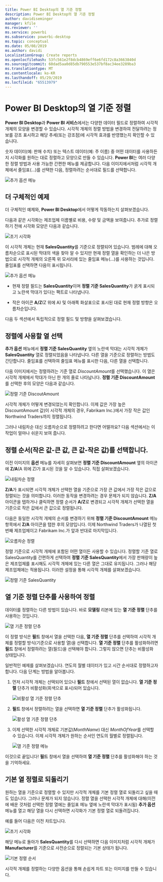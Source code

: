 ```yaml
---
title: Power BI Desktop의 열 기준 정렬
description: Power BI Desktop의 열 기준 정렬
author: davidiseminger
manager: kfile
ms.reviewer: ''
ms.service: powerbi
ms.subservice: powerbi-desktop
ms.topic: conceptual
ms.date: 05/08/2019
ms.author: davidi
LocalizationGroup: Create reports
ms.openlocfilehash: 53fc561e2f8dcb4869eff6e6fd172c8a3663840d
ms.sourcegitcommit: 60dad5aa0d85db790553e537bf8ac34ee3289ba3
ms.translationtype: MT
ms.contentlocale: ko-KR
ms.lasthandoff: 05/29/2019
ms.locfileid: "65513979"
---
```

# <a name="sort-by-column-in-power-bi-desktop"></a>Power BI Desktop의 열 기준 정렬
**Power BI Desktop**과 **Power BI 서비스**에서는 다양한 데이터 필드로 정렬하여 시각적 개체의 모양을 변경할 수 있습니다. 시각적 개체의 정렬 방법을 변경하여 전달하려는 정보를 강조 표시하고 해당 추세(또는 강조점)에 시각적 효과를 반영했는지 확인할 수 있습니다.

숫자 데이터(예: 판매 수치) 또는 텍스트 데이터(예: 주 이름) 중 어떤 데이터를 사용하든지 시각화를 원하는 대로 정렬하고 모양으로 만들 수 있습니다.  **Power BI**는 여러 다양한 정렬 방법과 사용 가능한 간편한 메뉴를 제공합니다. 다음 이미지에서처럼 시각적 개체에서 줄임표(...)를 선택한 다음, 정렬하려는 순서대로 필드를 선택합니다.

![추가 옵션 메뉴](media/desktop-sort-by-column/sortbycolumn_2.png)

## <a name="more-depth-and-an-example"></a>더 구체적인 예제
더 구체적인 예제와, **Power BI Desktop**에서 어떻게 작동하는지 살펴보겠습니다.

다음과 같은 시각화는 제조업체 이름별로 비용, 수량 및 금액을 보여줍니다. 추가로 정렬하기 전에 시각화 모양은 다음과 같습니다.

![초기 시각화](media/desktop-sort-by-column/sortbycolumn_1.png)

이 시각적 개체는 현재 **SalesQuantity**를 기준으로 정렬되어 있습니다. 범례에 대해 오름차순으로 표시된 막대의 색을 찾아 알 수 있지만 현재 정렬 열을 확인하는 더 나은 방법으로 시각적 개체의 오른쪽 위 모서리에 있는 줄임표 메뉴(...)를 사용하는 것입니다. 줄임표를 선택하면 다음이 표시됩니다.

![추가 옵션 메뉴](media/desktop-sort-by-column/sortbycolumn_2.png)

* 현재 정렬 필드는 **SalesQuantity**이며 **정렬 기준 SalesQuantity**가 굵게 표시되고 노란색 막대가 있다는 팩트로 나타냅니다. 

* 작은 아이콘 **A/Z**(Z 위에 A) 및 아래쪽 화살표으로 표시된 대로 현재 정렬 방향은 오름차순입니다.

다음 두 섹션에서 독립적으로 정렬 필드 및 방향을 살펴보겠습니다.

## <a name="selecting-which-column-to-use-for-sorting"></a>정렬에 사용할 열 선택
**추가 옵션** 메뉴에서 **정렬 기준 SalesQuantity** 옆의 노란색 막대는 시각적 개체가 **SalesQuantity** 열로 정렬되었음을 나타냅니다. 다른 열을 기준으로 정렬하는 방법도 간단합니다. 줄임표를 선택하여 줄임표 메뉴를 표시한 다음, 다른 열을 선택합니다.

다음 이미지에서는 정렬하려는 기준 열로 *DiscountAmount*를 선택했습니다. 이 열은 시각적 개체에서 막대가 아닌 한 개의 줄로 나타납니다. **정렬 기준 DiscountAmount**를 선택한 후의 모양은 다음과 같습니다.

![정렬 기준 DiscoutAmount](media/desktop-sort-by-column/sortbycolumn_3.png)

시각적 개체가 어떻게 변경되었는지 확인합니다. 이제 값은 가장 높은 DiscountAmount 값(이 시각적 개체의 경우, Fabrikam Inc.)에서 가장 작은 값인 Northwind Traders까지 정렬됩니다. 

그러나 내림차순 대신 오름차순으로 정렬하려고 한다면 어떨까요? 다음 섹션에서는 이 작업이 얼마나 쉬운지 보여 줍니다.

## <a name="selecting-the-sort-order---smallest-to-largest-largest-to-smallest"></a>정렬 순서(작은 값-큰 값, 큰 값-작은 값)를 선택합니다.
이전 이미지의 **옵션** 메뉴를 자세히 살펴보면 **정렬 기준 DiscountAmount** 옆의 아이콘에 **Z/A**(A 위에 Z)가 표시된 것을 알 수 있습니다. 직접 살펴보겠습니다.

![내림차순 정렬](media/desktop-sort-by-column/sortbycolumn_4.png)

**Z/A**가 표시되면 시각적 개체가 선택한 열을 기준으로 가장 큰 값에서 가장 작은 값으로 정렬되는 것을 의미합니다. 이러한 동작을 변경하려는 경우 문제가 되지 않습니다. **Z/A** 아이콘을 탭하거나 클릭하면 정렬 순서가 **A/Z**로 변경되고 시각적 개체가 선택한 열을 기준으로 작은 값에서 큰 값으로 정렬됩니다.

다음은 동일한 시각적 개체의 순서를 변경하기 위해 **정렬 기준 DiscountAmount** 메뉴 항목에서 **Z/A** 아이콘을 탭한 후의 모양입니다. 이제 Northwind Traders가 나열된 첫 번째 제조업체이고 Fabrikam Inc.가 앞과 반대로 마지막입니다.

![오름차순 정렬](media/desktop-sort-by-column/sortbycolumn_5.png)

정렬 기준으로 시각적 개체에 포함된 어떤 열이든 사용할 수 있습니다. 정렬할 기준 열로 SalesQuantity를 간편하게 선택하여 **정렬 기준 SalesQuantity**에서 가장 판매량이 높은 제조업체를 표시해도 시각적 개체에 있는 다른 열은 그대로 유지됩니다. 그러나 해당 제조업체에는 적용됩니다. 이러한 설정을 통해 시각적 개체를 살펴보겠습니다.

![정렬 기준 SalesQuantity](media/desktop-sort-by-column/sortbycolumn_6.png)

## <a name="sort-using-the-sort-by-column-button"></a>열 기준 정렬 단추를 사용하여 정렬
데이터를 정렬하는 다른 방법이 있습니다. 바로 **모델링** 리본에 있는 **열 기준 정렬** 단추를 사용하는 것입니다.

![열 기준 정렬 단추](media/desktop-sort-by-column/sortbycolumn_8.png)

이 정렬 방식은 **필드** 창에서 열을 선택한 다음, **열 기준 정렬** 단추를 선택하여 시각적 개체를 정렬할 방식(기준으로 사용할 열)을 선택합니다. **열 기준 정렬** 단추를 활성화하려면 **필드** 창에서 정렬하려는 열(필드)을 선택해야 합니다. 그렇지 않으면 단추는 비활성화 상태입니다.

일반적인 예제를 살펴보겠습니다. 연도의 월별 데이터가 있고 시간 순서대로 정렬하고자 합니다. 다음 단계는 방법을 알아봅니다.

1. 먼저 시각적 개체는 선택되어 있으나 **필드** 창에서 선택된 열이 없습니다. **열 기준 정렬** 단추가 비활성화(회색으로 표시)되어 있습니다.
   
   ![비활성 열 기준 정렬 단추](media/desktop-sort-by-column/sortbycolumn_9.png)

2. **필드** 창에서 정렬하려는 열을 선택하면 **열 기준 정렬** 단추가 활성화됩니다.
   
   ![활성 열 기준 정렬 단추](media/desktop-sort-by-column/sortbycolumn_10.png)
3. 이제 선택한 시각적 개체로 기본값(*MonthName*) 대신 *MonthOfYear*를 선택할 수 있습니다. 이제 시각적 개체가 원하는 순서인 연도의 월별로 정렬됩니다.
   
   ![열 기준 정렬 메뉴](media/desktop-sort-by-column/sortbycolumn_11.png)

이것으로 끝입니다! **필드** 창에서 열을 선택하여 **열 기준 정렬** 단추를 활성화해야 하는 것을 기억하세요.

## <a name="getting-back-to-default-column-for-sorting"></a>기본 열 정렬로 되돌리기
원하는 열을 기준으로 정렬할 수 있지만 시각적 개체를 기본 정렬 열로 되돌리고 싶을 때도 있습니다. 그러나 문제가 되지 않습니다. 정렬 열을 선택한 시각적 개체에 대해(이전에 배운 것처럼 선택한 정렬 열에는 줄임표 메뉴 옆에 노란색 막대가 표시됨) **추가 옵션** 메뉴를 열고 해당 열을 다시 선택하면 시각화가 기본 정렬 열로 되돌려집니다.

예를 들어 다음은 이전 차트입니다.

![초기 시각화](media/desktop-sort-by-column/sortbycolumn_6.png)

해당 메뉴로 돌아가 **SalesQuantity**를 다시 선택하면 다음 이미지처럼 시각적 개체가 **Manufacturer**를 기준으로 사전순으로 정렬되는 기본 상태가 됩니다.

![기본 정렬 순서](media/desktop-sort-by-column/sortbycolumn_7.png)

시각적 개체를 정렬하는 다양한 옵션을 통해 손쉽게 차트 또는 이미지를 만들 수 있습니다.


